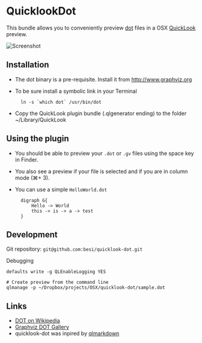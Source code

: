 QuicklookDot
============

This bundle allows you to conveniently preview [dot][dot] files in a OSX [QuickLook][QuickLook] preview.

![Screenshot](https://raw.github.com/besi/quicklook-dot/master/screenshot.png)

Installation
------------

- The dot binary is a pre-requisite. Install it from <http://www.graphviz.org>
- To be sure install a symbolic link in your Terminal

		ln -s `which dot` /usr/bin/dot

- Copy the QuickLook plugin bundle (.qlgenerator ending) to the folder ~/Library/QuickLook


Using the plugin
----------------

- You should be able to preview your `.dot` or `.gv` files using the space key in Finder.
- You also see a preview if your file is selected and if you are in column mode (⌘+ 3).
- You can use a simple `HelloWorld.dot`

		digraph G{
			Hello -> World
			this -> is -> a -> test
		}


Development
-----------

Git repository: `git@github.com:besi/quicklook-dot.git`
         
Debugging

	defaults write -g QLEnableLogging YES
	
	# Create preview from the command line
	qlmanage -p ~/Dropbox/projects/OSX/quicklook-dot/sample.dot


Links
-----

- [DOT on Wikipedia](http://en.wikipedia.org/wiki/DOT_language)
- [Graphviz DOT Gallery](http://graphviz.org/Gallery.php)
- quicklook-dot was inpired by [qlmarkdown](https://github.com/toland/qlmarkdown)

[dot]: http://en.wikipedia.org/wiki/DOT_language     
[QuickLook]: http://www.apple.com/macosx/what-is-macosx/quick-look.html                                                                 
